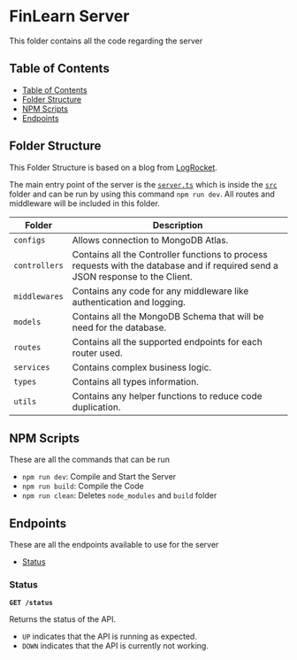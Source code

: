 # FinLearn Server

This folder contains all the code regarding the server

## Table of Contents

- [Table of Contents](#table-of-contents)
- [Folder Structure](#folder-structure)
- [NPM Scripts](#npm-scripts)
- [Endpoints](#endpoints)

## Folder Structure

This Folder Structure is based on a blog from [LogRocket](https://blog.logrocket.com/organizing-express-js-project-structure-better-productivity/).

The main entry point of the server is the [`server.ts`](https://github.com/CSCC012023/final-project-s23-agile-avengers/blob/main/server/src/server.ts) which is inside the [`src`](https://github.com/CSCC012023/final-project-s23-agile-avengers/blob/main/server/src) folder and can be run by using this command `npm run dev`. All routes and middleware will be included in this folder.

| Folder        | Description                                                                                                                     |
| ------------- | ------------------------------------------------------------------------------------------------------------------------------- |
| `configs`     | Allows connection to MongoDB Atlas.                                                                                             |
| `controllers` | Contains all the Controller functions to process requests with the database and if required send a JSON response to the Client. |
| `middlewares` | Contains any code for any middleware like authentication and logging.                                                           |
| `models`      | Contains all the MongoDB Schema that will be need for the database.                                                             |
| `routes`      | Contains all the supported endpoints for each router used.                                                                      |
| `services`    | Contains complex business logic.                                                                                                |
| `types`       | Contains all types information.                                                                                                 |
| `utils`       | Contains any helper functions to reduce code duplication.                                                                       |

## NPM Scripts

These are all the commands that can be run

- `npm run dev`: Compile and Start the Server
- `npm run build`: Compile the Code
- `npm run clean`: Deletes `node_modules` and `build` folder

## Endpoints

These are all the endpoints available to use for the server

- [Status](#status)

### Status

**`GET /status`**

Returns the status of the API.

- `UP` indicates that the API is running as expected.
- `DOWN` indicates that the API is currently not working.
